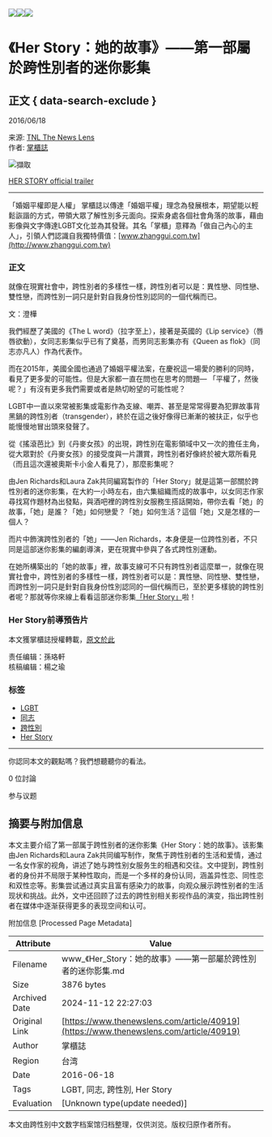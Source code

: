 # ![](https://v.lndata.com/i/a80450,b1452855,c4007,i0,m202,h)![](https://v.lndata.com/i/a80450,b1452853,c4137,i0,m202,h)![](https://v.lndata.com/i/a80450,b1452854,c4138,i0,m202,h) 

# 《Her Story：她的故事》——第一部屬於跨性別者的迷你影集

## 正文 { data-search-exclude }


2016/06/18

来源: [TNL The News Lens](https://www.thenewslens.com/category/arts-culture)  
作者: [掌櫃誌](https://www.thenewslens.com/author/zhanggui)

![擷取](https://bucket-image.inkmaginecms.com/version/list/1/image/2024/05/7f631b8e-5a31-4022-9985-9bd9c374b74c.jpg)

[HER STORY official trailer](https://www.youtube.com/watch?v=iB9MQ7irjqw)

---

「婚姻平權即是人權」 掌櫃誌以傳達「婚姻平權」理念為發展根本，期望能以輕鬆詼諧的方式，帶領大眾了解性別多元面向。探索身處各個社會角落的故事，藉由影像與文字傳達LGBT文化並為其發聲。其名「掌櫃」意釋為「做自己內心的主人」，引領人們認識自我獨特價值：[www.zhanggui.com.tw](http://www.zhanggui.com.tw)

### 正文

就像在現實社會中，跨性別者的多樣性一樣，跨性別者可以是：異性戀、同性戀、雙性戀，而跨性別一詞只是針對自我身份性別認同的一個代稱而已。

文：澄樺

我們經歷了美國的《The L word》（拉字至上），接著是英國的《Lip service》（唇唇欲動），女同志影集似乎已有了奠基，而男同志影集亦有《Queen as flok》（同志亦凡人）作為代表作。

而在2015年，美國全國也通過了婚姻平權法案，在慶祝這一場愛的勝利的同時，看見了更多愛的可能性。但是大家都一直在問也在思考的問題— 「平權了，然後呢？」有沒有更多我們需要或者是熱切盼望的可能性呢？

LGBT中一直以來常被影集或電影作為支線、嘲弄、甚至是常常得要為犯罪故事背黑鍋的跨性別者（transgender），終於在這之後好像得已漸漸的被扶正，似乎也能慢慢地冒出頭來發聲了。

從《搖滾芭比》到《丹麥女孩》的出現，跨性別在電影領域中又一次的擔任主角，從大眾對於《丹麥女孩》的接受度與一片讚賞，跨性別者好像終於被大眾所看見（而且這次還被奧斯卡小金人看見了），那麼影集呢？

由Jen Richards和Laura Zak共同編寫製作的「Her Story」就是這第一部關於跨性別者的迷你影集，在大約一小時左右，由六集組織而成的故事中，以女同志作家尋找寫作題材為出發點，與酒吧裡的跨性別女服務生搭話開始，帶你去看「她」的故事，「她」是誰？「她」如何戀愛？「她」如何生活？這個「她」又是怎樣的一個人？

而片中飾演跨性別者的「她」——Jen Richards，本身便是一位跨性別者，不只同是這部迷你影集的編劇導演，更在現實中參與了各式跨性別運動。

在她所構築出的「她的故事」裡，故事支線可不只有跨性別者這麼單一，就像在現實社會中，跨性別者的多樣性一樣，跨性別者可以是：異性戀、同性戀、雙性戀，而跨性別一詞只是針對自我身份性別認同的一個代稱而已，至於更多樣貌的跨性別者呢？那就等你來線上看看這部迷你影集[「Her Story」](http://herstoryshow.com/season-1/)啦！

### **Her Story前導預告片**

本文獲掌櫃誌授權轉載，[原文於此](http://www.zhanggui.com.tw/web/musicMovie/m_article_main_027.html)

责任编辑：孫珞軒  
核稿编辑：楊之瑜

### 标签
- [LGBT](https://www.thenewslens.com/tag/263)
- [同志](https://www.thenewslens.com/tag/264)
- [跨性別](https://www.thenewslens.com/tag/4746)
- [Her Story](https://www.thenewslens.com/tag/112725)

---

你認同本文的觀點嗎？我們想聽聽你的看法。

0 位討論

参与议题

## 摘要与附加信息

<!-- tcd_abstract -->
本文主要介绍了第一部属于跨性别者的迷你影集《Her Story：她的故事》。该影集由Jen Richards和Laura Zak共同编写制作，聚焦于跨性别者的生活和爱情，通过一名女作家的视角，讲述了她与跨性别女服务生的相遇和交往。文中提到，跨性别者的身份并不局限于某种性取向，而是一个多样的身份认同，涵盖异性恋、同性恋和双性恋等。影集尝试通过真实且富有感染力的故事，向观众展示跨性别者的生活现状和挑战。此外，文中还回顾了过去的跨性别相关影视作品的演变，指出跨性别者在媒体中逐渐获得更多的表现空间和认可。
<!-- tcd_abstract_end -->

附加信息 [Processed Page Metadata]

| Attribute       | Value                                  |
|-----------------|----------------------------------------|
| Filename        | www_《Her_Story：她的故事》——第一部屬於跨性別者的迷你影集.md                             |
| Size            | 3876 bytes                           |
| Archived Date   | 2024-11-12 22:27:03                             |
| Original Link   | [https://www.thenewslens.com/article/40919](https://www.thenewslens.com/article/40919)                       |
| Author          | 掌櫃誌                               |
| Region          | 台湾                               |
| Date            | 2016-06-18                                 |
| Tags            | LGBT, 同志, 跨性別, Her Story                                 |
| Evaluation            | [Unknown type(update needed)]                                 |
<!-- tcd_table_end -->

本文由跨性别中文数字档案馆归档整理，仅供浏览。版权归原作者所有。
